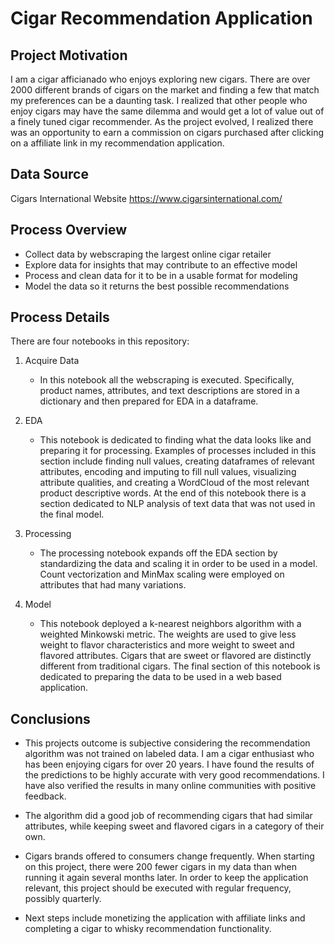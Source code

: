 # Cigar Recommendation Application

## Project Motivation
I am a cigar afficianado who enjoys exploring new cigars. There are over 2000 different brands of cigars on the market and finding a few that match my preferences can be a daunting task. I realized that other people who enjoy cigars may have the same dilemma and would get a lot of value out of a finely tuned cigar recommender. As the project evolved, I realized there was an opportunity to earn a commission on cigars purchased after clicking on a affiliate link in my recommendation application.

## Data Source
Cigars International Website https://www.cigarsinternational.com/

## Process Overview
* Collect data by webscraping the largest online cigar retailer
* Explore data for insights that may contribute to an effective model
* Process and clean data for it to be in a usable format for modeling
* Model the data so it returns the best possible recommendations

## Process Details
There are four notebooks in this repository:
1. Acquire Data

    - In this notebook all the webscraping is executed. Specifically, product names, attributes, and text descriptions are stored in a dictionary and then prepared for EDA in a dataframe.

2. EDA

    - This notebook is dedicated to finding what the data looks like and preparing it for processing. Examples of processes included in this section include finding null values, creating dataframes of relevant attributes, encoding and imputing to fill null values, visualizing attribute qualities, and creating a WordCloud of the most relevant product descriptive words. At the end of this notebook there is a section dedicated to NLP analysis of text data that was not used in the final model.

3. Processing

    - The processing notebook expands off the EDA section by standardizing the data and scaling it in order to be used in a model. Count vectorization and MinMax scaling were employed on attributes that had many variations.

4. Model

    - This notebook deployed a k-nearest neighbors algorithm with a weighted Minkowski metric. The weights are used to give less weight to flavor characteristics and more weight to sweet and flavored attributes. Cigars that are sweet or flavored are distinctly different from traditional cigars. The final section of this notebook is dedicated to preparing the data to be used in a web based application.

## Conclusions 
* This projects outcome is subjective considering the recommendation algorithm was not trained on labeled data. I am a cigar enthusiast who has been enjoying cigars for over 20 years. I have found the results of the predictions to be highly accurate with very good recommendations. I have also verified the results in many online communities with positive feedback.

* The algorithm did a good job of recommending cigars that had similar attributes, while keeping sweet and flavored cigars in a category of their own.

* Cigars brands offered to consumers change frequently. When starting on this project, there were 200 fewer cigars in my data than when running it again several months later. In order to keep the application relevant, this project should be executed with regular frequency, possibly quarterly.

* Next steps include monetizing the application with affiliate links and completing a cigar to whisky recommendation functionality.
